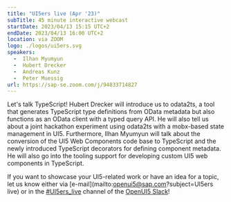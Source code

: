 ```yaml
---
title: "UI5ers live (Apr '23)"
subTitle: 45 minute interactive webcast
startDate: 2023/04/13 15:15 UTC+2
endDate: 2023/04/13 16:00 UTC+2
location: via ZOOM
logo: ./logos/ui5ers.svg
speakers:
  -  Ilhan Myumyun
  -  Hubert Drecker
  -  Andreas Kunz
  -  Peter Muessig
url: https://sap-se.zoom.com/j/94833714827
---
```

Let's talk TypeScript! Hubert Drecker will introduce us to odata2ts, a tool that generates TypeScript type definitions from OData metadata but also functions as an OData client with a typed query API. He will also tell us about a joint hackathon experiment using odata2ts with a mobx-based state management in UI5. Furthermore, Ilhan Myumyun will talk about the conversion of the UI5 Web Components code base to TypeScript and the newly introduced TypeScript decorators for defining component metadata. He will also go into the tooling support for developing custom UI5 web components in TypeScript.

If you want to showcase your UI5-related work or have an idea for a topic, let us know either via [e-mail](mailto:openui5@sap.com?subject=UI5ers live) or in the 
[#UI5ers_live](https://openui5.slack.com/archives/C01CP60AAN7) channel of the [OpenUI5 Slack](https://ui5-slack-invite.cfapps.eu10.hana.ondemand.com/)!
